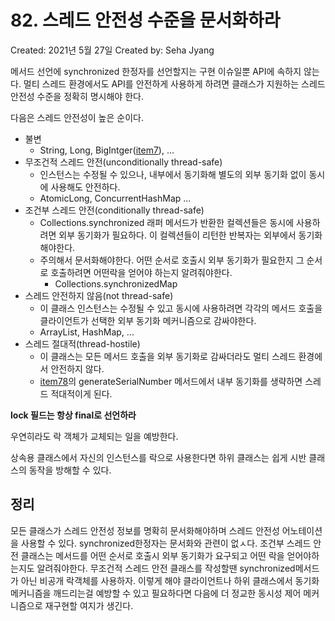 # 82. 스레드 안전성 수준을 문서화하라

Created: 2021년 5월 27일
Created by: Seha Jyang

메서드 선언에 synchronized 한정자를 선언할지는 구현 이슈일뿐 API에 속하지 않는다. 멀티 스레드 환경에서도 API를 안전하게 사용하게 하려면 클래스가 지원하는 스레드 안전성 수준을 정확히 명시해야 한다.

다음은 스레드 안전성이 높은 순이다.

- 불변
    - String, Long, BigIntger([item7](7%20%E1%84%83%E1%85%A1%20%E1%84%8A%E1%85%B3%E1%86%AB%20%E1%84%80%E1%85%A2%E1%86%A8%E1%84%8E%E1%85%A6%20%E1%84%8E%E1%85%A1%E1%86%B7%E1%84%8C%E1%85%A9%E1%84%85%E1%85%B3%E1%86%AF%20%E1%84%92%E1%85%A2%E1%84%8C%E1%85%A6%E1%84%92%E1%85%A1%E1%84%85%E1%85%A1%20e81799b239c247f1a90cbf3889137af3.md)), ...
- 무조건적 스레드 안전(unconditionally thread-safe)
    - 인스턴스는 수정될 수 있으나, 내부에서 동기화해 별도의 외부 동기화 없이 동시에 사용해도 안전하다.
    - AtomicLong, ConcurrentHashMap ...
- 조건부 스레드 안전(conditionally thread-safe)
    - Collections.synchronized 래퍼 메서드가 반환한 컬렉션들은 동시에 사용하려면 외부 동기화가 필요하다. 이 컬렉션들이 리턴한 반복자는 외부에서 동기화해야한다.
    - 주의해서 문서화해야한다. 어떤 순서로 호출시 외부 동기화가 필요한지 그 순서로 호출하려면 어떤락을 얻어야 하는지 알려줘야한다.
        - Collections.synchronizedMap
- 스레드 안전하지 않음(not thread-safe)
    - 이 클래스 인스턴스는 수정될 수 있고 동시에 사용하려면 각각의 메서드 호출을 클라이언트가 선택한 외부 동기화 메커니즘으로 감싸야한다.
    - ArrayList, HashMap, ...
- 스레드 절대적(thread-hostile)
    - 이 클래스는 모든 메서드 호출을 외부 동기화로 감싸더라도 멀티 스레드 환경에서 안전하지 않다.
    - [item78](78%20%E1%84%80%E1%85%A9%E1%86%BC%E1%84%8B%E1%85%B2%20%E1%84%8C%E1%85%AE%E1%86%BC%E1%84%8B%E1%85%B5%E1%86%AB%20%E1%84%80%E1%85%A1%E1%84%87%E1%85%A7%E1%86%AB%20%E1%84%83%E1%85%A6%E1%84%8B%E1%85%B5%E1%84%90%E1%85%A5%E1%84%82%E1%85%B3%E1%86%AB%20%E1%84%83%E1%85%A9%E1%86%BC%E1%84%80%E1%85%B5%E1%84%92%E1%85%AA%E1%84%92%E1%85%A2%E1%84%89%E1%85%A5%20%E1%84%89%E1%85%A1%E1%84%8B%E1%85%AD%E1%86%BC%E1%84%92%20af247c2c99a243919593f7c2ab3a5f4d.md)의 generateSerialNumber 메서드에서 내부 동기화를 생략하면 스레드 적대적이게 된다.

**lock 필드는 항상 final로 선언하라**

우연히라도 락 객체가 교체되는 일을 예방한다.

상속용 클래스에서 자신의 인스턴스를 락으로 사용한다면 하위 클래스는 쉽게 시반 클래스의 동작을 방해할 수 있다.

## 정리

모든 클래스가 스레드 안전성 정보를 명확히 문서화해야하며 스레드 안전성 어노테이션을 사용할 수 있다. synchronized한정자는 문서화와 관련이 없ㅅ다. 조건부 스레드 안전 클래스는 메서드를 어떤 순서로 호출시 외부 동기화가 요구되고 어떤 락을 얻어야하는지도 알려줘야한다. 무조건적 스레드 안전 클래스를 작성할땐 synchronized메서드가 아닌 비공개 락객체를 사용하자. 이렇게 해야 클라이언트나 하위 클래스에서 동기화 메커니즘을 깨드리는걸 예방할 수 있고 필요하다면 다음에 더 정교한 동시성 제어 메커니즘으로 재구현할 여지가 생긴다.